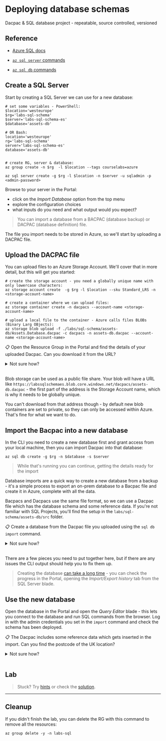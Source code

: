 # Deploying database schemas

Dacpac & SQL database project - repeatable, source controlled, versioned

## Reference

- [Azure SQL docs](https://docs.microsoft.com/en-gb/azure/azure-sql/)

- [`az sql server` commands](https://docs.microsoft.com/en-us/cli/azure/sql/server?view=azure-cli-latest)

- [`az sql db` commands](https://docs.microsoft.com/en-us/cli/azure/sql/db?view=azure-cli-latest)


## Create a SQL Server 

Start by creating a SQL Server we can use for a new database:

```
# set some variables - PowerShell:
$location='westeurope'
$rg='labs-sql-schema'
$server='labs-sql-schema-es'
$database='assets-db'

# OR Bash:
location='westeurope'
rg='labs-sql-schema'
server='labs-sql-schema-es'
database='assets-db'


# create RG, server & database:
az group create -n $rg  -l $location --tags courselabs=azure

az sql server create -g $rg -l $location -n $server -u sqladmin -p <admin-password>
```

Browse to your server in the Portal:

- click on the _Import Database_ option from the top menu
- explore the configuration choices
- what inputs do you need and what output would you expect?

> You can import a database from a BACPAC (database backup) or DACPAC (database definition) file. 

The file you import needs to be stored in Azure, so we'll start by uploading a DACPAC file.

## Upload the DACPAC file

You can upload files to an Azure Storage Account. We'll cover that in more detail, but this will get you started:

```
# create the storage account - you need a globally unique name with only lowercase characters:
az storage account create  -g $rg -l $location --sku Standard_LRS -n <storage-account-name>

# create a container where we can upload files:
az storage container create -n dacpacs --account-name <storage-account-name>

# upload a local file to the container - Azure calls files BLOBs (Binary Larg OBjects):
az storage blob upload -f ./labs/sql-schema/assets-db/Assets.Database.dacpac -c dacpacs -n assets-db.dacpac --account-name <storage-account-name>
```

📋 Open the Resource Group in the Portal and find the details of your uploaded Dacpac. Can you download it from the URL?

<details>
  <summary>Not sure how?</summary>

Refresh the Resource Group and you'll see the Storage Account listed. Open that resource:

- under the _Data Storage_ left menu you'll see _Containers_
- open that and you'll see all the blob containers listed
- open the _dacpacs_ container and you'll see the uploaded file
- click the file and you'll see the details - including the URL

</details><br/>

Blob storage can be used as a public file share. Your blob will have a URL like `https://labssqlschemaes.blob.core.windows.net/dacpacs/assets-db.dacpac` - the first part of the address is the Storage Account name, which is why it needs to be globally unique.

You can't download from that address though - by default new blob containers are set to private, so they can only be accessed within Azure. That's fine for what we want to do.

## Import the Bacpac into a new database

In the CLI you need to create a new database first and grant access from your local machine, then you can import Dacpac into that database:

```
az sql db create -g $rg -n $database -s $server
```

> While that's running you can continue, getting the details ready for the import

Database imports are a quick way to create a new database from a backup - it's a simple process to export an on-prem database to a Bacpac file and create it in Azure, complete with all the data.

Bacpacs and Dacpacs use the same file format, so we can use a Dacpac file which has the database schema and some reference data. If you're not familiar with SQL Projects, you'll find the setup in the `labs/sql-schema/assets-db/src` folder.

📋 Create a database from the Dacpac file you uploaded using the `sql db import` command.

<details>
  <summary>Not sure how?</summary>

Check the help text:

```
az sql db import --help

# allow access for internal Azure services:
az sql server firewall-rule create -g $rg -s $server -n azure --start-ip-address 0.0.0.0 --end-ip-address 0.0.0.0

# find your public IP address (or browse to https://www.whatsmyip.org)
curl ifconfig.me

az sql server firewall-rule create -g $rg -s $server -n client --start-ip-address <ip-address> --end-ip-address <ip-address> 
```

The help text only talks about Bacpacs - but remember Dacpacs use the same format, so they're valid too. You need to specify:

- admin credentials for the SQL Server
- URL for the file to import from the Storage Account
- storage account key
- name of the new database and the server to use

You need to get the access key for your blob storage - the help text gives you an example of to get a Shared Access Key (SAS):

```
az storage blob generate-sas  -c dacpacs -n assets-db.dacpac --permissions r --expiry 2030-01-01T00:00:00Z --account-name <storage-account-name>
```

You'll get a key in the output which you can plug into the `import` command:

```
az sql db import -s $server -n $database -g $rg --storage-key-type SharedAccessKey -u sqladmin -p <server-password>  --storage-key <sas-key> --storage-uri <dacpac-url>
```

</details><br/>

There are a few pieces you need to put together here, but if there are any issues the CLI output should help you to fix them up.

> Creating the database [can take a long time](https://docs.microsoft.com/en-US/azure/azure-sql/database/database-import-export-hang?view=azuresql) - you can check the progress in the Portal, opening the _Import/Export history_ tab from the SQL Server blade.

## Use the new database

Open the database in the Portal and open the _Query Editor_ blade - this lets you connect to the database and run SQL commands from the browser. Log in with the admin credentials you set in the `import` command and check the schema has been deployed.

📋 The Dacpac includes some reference data which gets inserted in the import. Can you find the postcode of the UK location?

<details>
  <summary>Not sure how?</summary>

The query editor window has an object explorer on the left hand side - you can navigate the schema here and find the table and column names.

Then it's just standard SQL statements you can run inside the editor:


```
SELECT * FROM Locations

SELECT PostalCode FROM Locations WHERE Country='UK'
```

</details><br/>


## Lab



> Stuck? Try [hints](hints.md) or check the [solution](solution.md).

___

## Cleanup

If you didn't finish the lab, you can delete the RG with this command to remove all the resources:

```
az group delete -y -n labs-sql
```